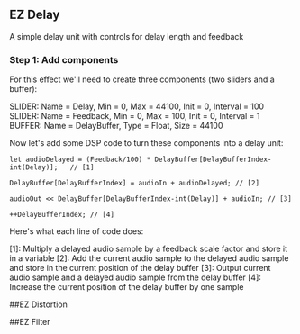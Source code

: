 ## EZ Delay

A simple delay unit with controls for delay length and feedback

### Step 1: Add components

For this effect we'll need to create three components (two sliders and a buffer):

SLIDER: Name = Delay, Min = 0, Max = 44100, Init = 0, Interval = 100
SLIDER: Name = Feedback, Min = 0, Max = 100, Init = 0, Interval = 1
BUFFER: Name = DelayBuffer, Type = Float, Size = 44100

Now let's add some DSP code to turn these components into a delay unit:

```
let audioDelayed = (Feedback/100) * DelayBuffer[DelayBufferIndex-int(Delay)];   // [1]

DelayBuffer[DelayBufferIndex] = audioIn + audioDelayed; // [2]

audioOut << DelayBuffer[DelayBufferIndex-int(Delay)] + audioIn; // [3]

++DelayBufferIndex; // [4]
```

Here's what each line of code does:

[1]: Multiply a delayed audio sample by a feedback scale factor and store it in a variable
[2]: Add the current audio sample to the delayed audio sample and store in the current position of the delay buffer
[3]: Output current audio sample and a delayed audio sample from the delay buffer
[4]: Increase the current position of the delay buffer by one sample

##EZ Distortion




##EZ Filter
